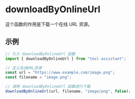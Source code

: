 # downloadByOnlineUrl

这个函数的作用是下载一个在线 URL 资源。

## 示例

```javascript
// 引入 downloadByOnlineUrl 函数
import { downloadByOnlineUrl } from "tool-assistant";

// 定义在线URL资源
const url = "https://www.example.com/image.png";
const filename = "image.png";

// 调用 downloadByOnlineUrl 函数进行下载
downloadByOnlineUrl(url, filename, "image/png", false);
```
